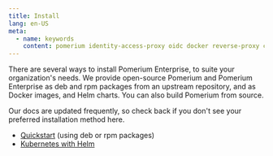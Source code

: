 ```yaml
---
title: Install
lang: en-US
meta:
  - name: keywords
    content: pomerium identity-access-proxy oidc docker reverse-proxy containers install enterprise console
---
```


There are several ways to install Pomerium Enterprise, to suite your organization's needs. We provide open-source Pomerium and Pomerium Enterprise as deb and rpm packages from an upstream repository, and as Docker images, and Helm charts. You can also build Pomerium from source.

Our docs are updated frequently, so check back if you don't see your preferred installation method here.

- [Quickstart](/enterprise/install/quickstart.md) (using deb or rpm packages)
- [Kubernetes with Helm](/enterprise/install/helm.md)